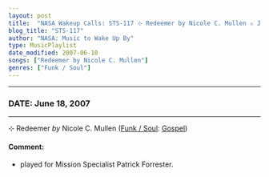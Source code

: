 ```yaml
---
layout: post
title:  "NASA Wakeup Calls: STS-117 ⊹ Redeemer by Nicole C. Mullen ✫ June 18, 2007"
blog_title: "STS-117"
author: "NASA: Music to Wake Up By"
type: MusicPlaylist
date_modified: 2007-06-18
songs: ["Redeemer by Nicole C. Mullen"]
genres: ["Funk / Soul"]
---
```


----
### DATE: June 18, 2007
----
⊹ Redeemer *by* Nicole C. Mullen ([Funk / Soul](https://www.discogs.com/genre/Funk%20/%20Soul): [Gospel](https://www.discogs.com/style/Gospel)) <a target="blank_" href="https://www.discogs.com/Nicole-C-Mullen-Redeemer-The-Best-of-Nicole-C-Mullen/release/9403778">
    <i class="fas fa-compact-disc"
       title="Discogs entry for this song"
       alt="Discogs entry for this song"
       style="font-size: 1.1em;"></i></a>
    

#### Comment:
* played for Mission Specialist Patrick Forrester.



<br/>
<center>
	<a target="_blank"
	   href="https://twitter.com/intent/tweet?hashtags=Space,NASA,Playlist,NASAWakeupCalls,SpaceProgram&text=🚀 {{ page.author}}, '{{ page.songs.first }}' {{ page.title }}, {{ page.date | date: '%B %d, %Y' }}, {{ site.url }}{{ page.url }}&via=nasawakeupcalls"><i class="fab fa-twitter" title="Tweet this page" alt="Tweet this page" style="font-size: 1.3em;"></i></a>
	&nbsp; 	<i class="fas fa-user-astronaut" style="font-size: 1.5em;"></i> &nbsp;
    <a id="custom_amazon_link"
       type="amzn" search="#"
       category="popular music">
    <i class="fab fa-amazon" style="font-size: 1.3em;"></i></a>
</center>

<!-- Randomly resolve an individual entry from a song array -->
<script src="/assets/javascript/seedrandom.min.js"></script>
<script>
  var wake_me_up = ["Redeemer by Nicole C. Mullen"];
  var prng = new Math.seedrandom();
  function randomSong() {
    song = wake_me_up[Math.floor(Math.random() * wake_me_up.length)];
    var amazon_link = document.getElementById("custom_amazon_link");
    amazon_link.setAttribute("search", song);
  }
  window.onload = randomSong();
</script>
